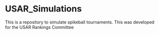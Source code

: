# USAR_Simulations
This is a repository to simulate spikeball tournaments. This was developed for the USAR Rankings Committee
